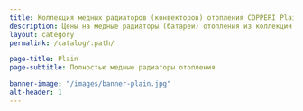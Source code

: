 ```yaml
---
title: Коллекция медных радиаторов (конвекторов) отопления COPPERI Plain
description: Цены на медные радиаторы (батареи) отопления из коллекции COPPERI Plain
layout: category
permalink: /catalog/:path/

page-title: Plain
page-subtitle: Полностью медные радиаторы отопления

banner-image: "/images/banner-plain.jpg"
alt-header: 1
---
```



